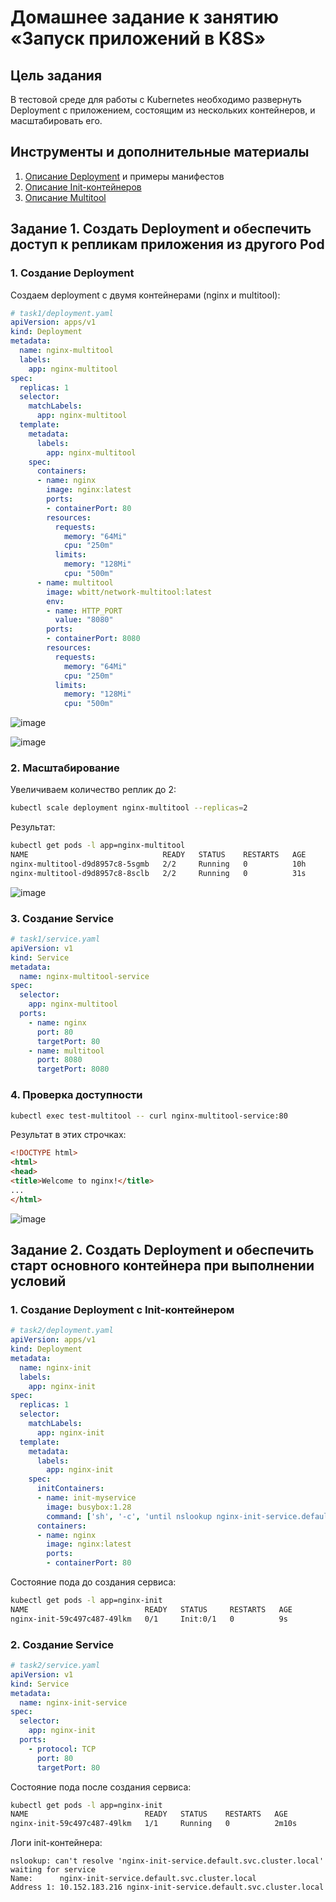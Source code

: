 # Домашнее задание к занятию «Запуск приложений в K8S»

## Цель задания

В тестовой среде для работы с Kubernetes необходимо развернуть Deployment с приложением, состоящим из нескольких контейнеров, и масштабировать его.

## Инструменты и дополнительные материалы

1. [Описание Deployment](https://kubernetes.io/docs/concepts/workloads/controllers/deployment/) и примеры манифестов
2. [Описание Init-контейнеров](https://kubernetes.io/docs/concepts/workloads/pods/init-containers/)
3. [Описание Multitool](https://github.com/wbitt/Network-MultiTool)

## Задание 1. Создать Deployment и обеспечить доступ к репликам приложения из другого Pod

### 1. Создание Deployment

Создаем deployment с двумя контейнерами (nginx и multitool):

```yaml
# task1/deployment.yaml
apiVersion: apps/v1
kind: Deployment
metadata:
  name: nginx-multitool
  labels:
    app: nginx-multitool
spec:
  replicas: 1
  selector:
    matchLabels:
      app: nginx-multitool
  template:
    metadata:
      labels:
        app: nginx-multitool
    spec:
      containers:
      - name: nginx
        image: nginx:latest
        ports:
        - containerPort: 80
        resources:
          requests:
            memory: "64Mi"
            cpu: "250m"
          limits:
            memory: "128Mi"
            cpu: "500m"
      - name: multitool
        image: wbitt/network-multitool:latest
        env:
        - name: HTTP_PORT
          value: "8080"
        ports:
        - containerPort: 8080
        resources:
          requests:
            memory: "64Mi"
            cpu: "250m"
          limits:
            memory: "128Mi"
            cpu: "500m"
```


![image](https://github.com/Byzgaev-I/3-launchingK8S/blob/main/1-1.png)

![image](https://github.com/Byzgaev-I/3-launchingK8S/blob/main/1-2доступность%20сервисов.png)

### 2. Масштабирование

Увеличиваем количество реплик до 2:

```bash
kubectl scale deployment nginx-multitool --replicas=2
```

Результат:
```bash
kubectl get pods -l app=nginx-multitool
NAME                              READY   STATUS    RESTARTS   AGE
nginx-multitool-d9d8957c8-5sgmb   2/2     Running   0          10h
nginx-multitool-d9d8957c8-8sclb   2/2     Running   0          31s
```

![image](https://github.com/Byzgaev-I/3-launchingK8S/blob/main/1-3%20-масштаб%20до%202.png)

### 3. Создание Service

```yaml
# task1/service.yaml
apiVersion: v1
kind: Service
metadata:
  name: nginx-multitool-service
spec:
  selector:
    app: nginx-multitool
  ports:
    - name: nginx
      port: 80
      targetPort: 80
    - name: multitool
      port: 8080
      targetPort: 8080
```

### 4. Проверка доступности

```bash
kubectl exec test-multitool -- curl nginx-multitool-service:80
```

Результат в этих строчках:
```html
<!DOCTYPE html>
<html>
<head>
<title>Welcome to nginx!</title>
...
</html>
```

![image](https://github.com/Byzgaev-I/3-launchingK8S/blob/main/1-4.png)


## Задание 2. Создать Deployment и обеспечить старт основного контейнера при выполнении условий

### 1. Создание Deployment с Init-контейнером

```yaml
# task2/deployment.yaml
apiVersion: apps/v1
kind: Deployment
metadata:
  name: nginx-init
  labels:
    app: nginx-init
spec:
  replicas: 1
  selector:
    matchLabels:
      app: nginx-init
  template:
    metadata:
      labels:
        app: nginx-init
    spec:
      initContainers:
      - name: init-myservice
        image: busybox:1.28
        command: ['sh', '-c', 'until nslookup nginx-init-service.default.svc.cluster.local; do echo waiting for service; sleep 2; done;']
      containers:
      - name: nginx
        image: nginx:latest
        ports:
        - containerPort: 80
```

Состояние пода до создания сервиса:
```bash
kubectl get pods -l app=nginx-init
NAME                          READY   STATUS     RESTARTS   AGE
nginx-init-59c497c487-49lkm   0/1     Init:0/1   0          9s
```

### 2. Создание Service

```yaml
# task2/service.yaml
apiVersion: v1
kind: Service
metadata:
  name: nginx-init-service
spec:
  selector:
    app: nginx-init
  ports:
    - protocol: TCP
      port: 80
      targetPort: 80
```

Состояние пода после создания сервиса:
```bash
kubectl get pods -l app=nginx-init
NAME                          READY   STATUS    RESTARTS   AGE
nginx-init-59c497c487-49lkm   1/1     Running   0          2m10s
```

Логи init-контейнера:
```
nslookup: can't resolve 'nginx-init-service.default.svc.cluster.local'
waiting for service
Name:      nginx-init-service.default.svc.cluster.local
Address 1: 10.152.183.216 nginx-init-service.default.svc.cluster.local
```
